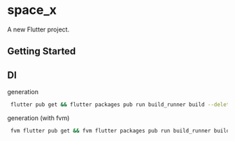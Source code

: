 # space_x

A new Flutter project.

## Getting Started


## DI

 generation

``` sh
 flutter pub get && flutter packages pub run build_runner build --delete-conflicting-outputs && flutter format -l 100 .
 ```

 generation (with fvm)

``` sh
 fvm flutter pub get && fvm flutter packages pub run build_runner build --delete-conflicting-outputs && fvm flutter format -l 100 .
 ```

